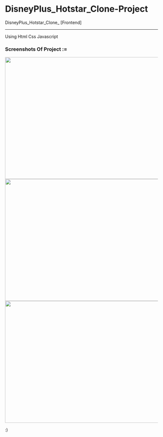 # DisneyPlus_Hotstar_Clone-Project
DisneyPlus_Hotstar_Clone_
[Frontend]
***
Using Html Css Javascript

### Screenshots Of Project :=

<img src="https://user-images.githubusercontent.com/97823150/180468148-9fe6b0f0-6d8a-499e-b6d9-cdd642ccf30e.png" width="700" height="400" />

<img src="https://user-images.githubusercontent.com/97823150/180468446-f701c749-3527-459a-ba8b-6de9555baef1.png" width="700" height="400" />

<img src="https://user-images.githubusercontent.com/97823150/180468621-3732b91d-c437-4f0a-9e91-c9a33b46b44a.png" width="700" height="400" />

:)
